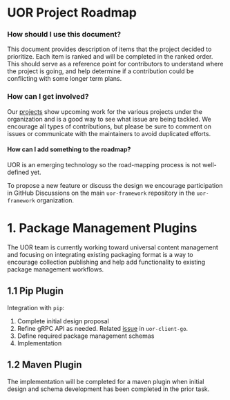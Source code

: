 UOR Project Roadmap
====================

### How should I use this document?

This document provides description of items that the project decided to prioritize. Each item is ranked and will
be completed in the ranked order. This should serve as a reference point for contributors to understand where 
the project is going, and help determine if a contribution could be conflicting with some longer term plans.

### How can I get involved?

Our [projects](https://github.com/orgs/uor-framework/projects) show upcoming work for the
various projects under the organization and is a good way to see what issue are being tackled. 
We encourage all types of contributions, but please be sure to comment on issues or 
communicate with the maintainers to avoid duplicated efforts.

#### How can I add something to the roadmap?

UOR is an emerging technology so the road-mapping process is not well-defined yet.

To propose a new feature or discuss the design we encourage participation in GitHub Discussions 
on the main `uor-framework` repository in the `uor-framework` organization.

# 1. Package Management Plugins

The UOR team is currently working toward universal content management
and focusing on integrating existing packaging format is a way to encourage collection
publishing and help add functionality to existing package management workflows.

## 1.1 Pip Plugin

Integration with `pip`:
1. Complete initial design proposal
2. Refine gRPC API as needed. Related [issue](https://github.com/uor-framework/uor-client-go/pull/90) in `uor-client-go`.
3. Define required package management schemas
4. Implementation

## 1.2 Maven Plugin

The implementation will be completed for a maven plugin when initial
design and schema development has been completed in the prior task.

